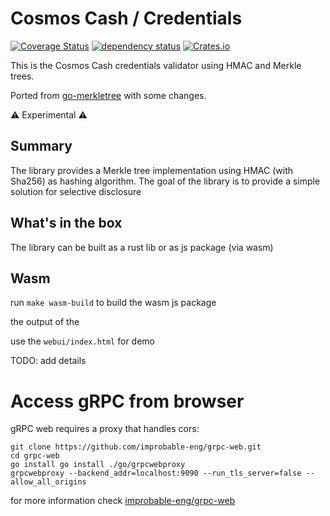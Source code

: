 # Cosmos Cash / Credentials

[comment]: <> ([![Build]&#40;https://github.com/noandrea/cosmos-cash-credentialss/actions/workflows/rust.yml/badge.svg&#41;]&#40;https://github.com/noandrea/cosmos-cash-credentials/actions/workflows/rust.yml&#41;)

[![Coverage Status](https://coveralls.io/repos/github/noandrea/cosmos-cash-credentials/badge.svg?branch=master)](https://coveralls.io/github/noandrea/cosmos-cash-credentials?branch=master)
[![dependency status](https://deps.rs/repo/github/noandrea/cosmos-cash-credentials/status.svg)](https://deps.rs/repo/github/noandrea/cosmos-cash-credentials)
[![Crates.io](https://img.shields.io/crates/v/cosmos-cash-credentials)](https://crates.io/crates/cosmos-cash-credentials)

This is the Cosmos Cash credentials validator using HMAC and Merkle trees.

Ported from [go-merkletree](https://github.com/wealdtech/go-merkletree) with some changes.

:warning: Experimental :warning:


## Summary

The library provides a Merkle tree implementation using HMAC (with Sha256) as hashing algorithm.
The goal of the library is to provide a simple solution for selective disclosure 

## What's in the box 

The library can be built as a rust lib or as js package (via wasm)

## Wasm

run `make wasm-build` to build the wasm js package

the output of the 

use the `webui/index.html` for demo

TODO: add details


# Access gRPC from browser

gRPC web requires a proxy that handles cors:

```
git clone https://github.com/improbable-eng/grpc-web.git
cd grpc-web
go install go install ./go/grpcwebproxy
grpcwebproxy --backend_addr=localhost:9090 --run_tls_server=false --allow_all_origins
```

for more information check [improbable-eng/grpc-web](https://github.com/improbable-eng/grpc-web)

